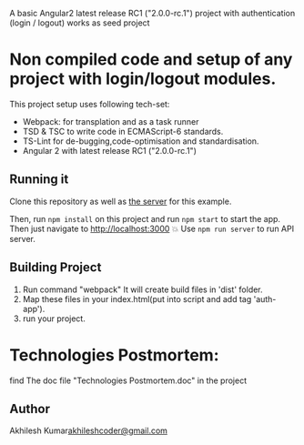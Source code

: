 A  basic Angular2 latest release RC1 ("2.0.0-rc.1") project with authentication (login / logout) works as seed project

# Non compiled code and setup of any project with login/logout modules.

This project setup uses following tech-set:
* Webpack: for transplation and as a task runner
* TSD & TSC to write code in ECMAScript-6 standards.
* TS-Lint for de-bugging,code-optimisation and standardisation.
* Angular 2 with latest release RC1 ("2.0.0-rc.1")


## Running it

Clone this repository as well as [the server](http://code.edgenetworks.in/akhilesh.kumar/genpact_setup_src) for this example.

Then, run `npm install` on this project and run `npm start` to start the app. Then just navigate to [http://localhost:3000](http://localhost:3000) :boom:
Use `npm run server` to run API server.

## Building Project

1. Run command "webpack"
It will create build files in 'dist' folder.
2. Map these files in your index.html(put into script and add tag 'auth-app').
3. run your project.

# Technologies Postmortem:

find The doc file "Technologies Postmortem.doc" in the project

## Author
Akhilesh Kumar<akhileshcoder@gmail.com>
